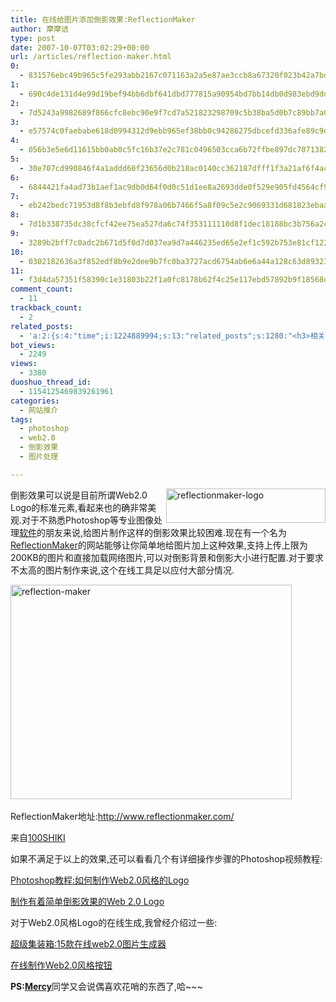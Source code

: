 ```yaml
---
title: 在线给图片添加倒影效果:ReflectionMaker
author: 摩摩诘
type: post
date: 2007-10-07T03:02:29+00:00
url: /articles/reflection-maker.html
0:
  - 831576ebc49b965c5fe293abb2167c071163a2a5e87ae3ccb8a67320f023b42a7bd99e635cf4883a2c9ae2950d6e6c74
1:
  - 690c4de131d4e99d19bef94bb6dbf641dbd777815a90954bd7bb14db0d983ebd9dd1026bc0498ea4daa54af6eec7ab6f
2:
  - 7d5243a9982689f866cfc8ebc90e9f7cd7a521823298709c5b38ba5d0b7c89bb7a0c896bab55c7b7b2df46e44a2bba17
3:
  - e57574c0faebabe618d0994312d9ebb965ef38bb0c94286275dbcefd336afe89c9d5f2f57469001e5e0e587bc7799672
4:
  - 056b3e5e6d11615bb0ab0c5fc16b37e2c781c0496503cca6b72ffbe897dc707138283d7ecef17ae6728cf51428763b83
5:
  - 30e707cd990846f4a1addd60f23656d0b218ac0140cc362187dfff1f3a21af6f4ac5a6ec014ebcaf2cc2c7c50299aefe
6:
  - 6844421fa4ad73b1aef1ac9db0d64f0d0c51d1ee8a2693dde0f529e905fd4564cf98b4e18208305889a113fa4f47e9c1
7:
  - eb242bedc71953d8f8b3ebfd8f978a06b7466f5a8f09c5e2c9069331d681823ebaa98a860dcf81e6f13c1239c28369b3
8:
  - 7d1b338735dc38cfcf42ee75ea527da6c74f353111110d8f1dec18188bc3b756a2cfd126a3ca3f6f25eaf1c1b3eb40d7
9:
  - 3289b2bff7c0adc2b671d5f0d7d037ea9d7a446235ed65e2ef1c592b753e81cf1221c0c52b8b4e91f68cf7a31d74361e
10:
  - 0302182636a3f852edf8b9e2dee9b7fc0ba3727acd6754ab6e6a44a128c63d893230501efe865a81917889e8dc109928
11:
  - f3d4da57351f58390c1e31803b22f1a0fc8178b62f4c25e117ebd57892b9f18568d47de3c2700935ce00f2fdaa4638d5
comment_count:
  - 11
trackback_count:
  - 2
related_posts:
  - 'a:2:{s:4:"time";i:1224889994;s:13:"related_posts";s:1280:"<h3>相关日志</h3><ul class="related_post"><li><a href="http://www.digglife.cn/articles/free-photoshop-brush.html" title="免费下载900多个Photoshop笔刷">免费下载900多个Photoshop笔刷</a></li><li><a href="http://www.digglife.cn/articles/picture-textaizer-ascii-art.html" title="将普通图片转换为字符或ASCII码拼图">将普通图片转换为字符或ASCII码拼图</a></li><li><a href="http://www.digglife.cn/articles/enhance-mobile-phone-pics.html" title="如何提高手机照片的质量">如何提高手机照片的质量</a></li><li><a href="http://www.digglife.cn/articles/improve-your-image-online.html" title="在线一键优化你的照片">在线一键优化你的照片</a></li><li><a href="http://www.digglife.cn/articles/online-image-resizer-cropper.html" title="15个在线图片缩放剪切工具">15个在线图片缩放剪切工具</a></li><li><a href="http://www.digglife.cn/articles/search-specific-time-pop-songs-yamelo.html" title="搜索特定时间的流行歌曲&#8211;Yamelo">搜索特定时间的流行歌曲&#8211;Yamelo</a></li><li><a href="http://www.digglife.cn/articles/online-business-cards-produced-fackbook-and-myspace.html" title="在线制作Fackbook和Myspace名片">在线制作Fackbook和Myspace名片</a></li></ul>";}'
bot_views:
  - 2249
views:
  - 3380
duoshuo_thread_id:
  - 1154125469839261961
categories:
  - 网站推介
tags:
  - photoshop
  - web2.0
  - 倒影效果
  - 图片处理

---
```

[<img height="55" alt="reflectionmaker-logo" src="http://digglife.qiniudn.com/wp-content/uploads/3/379/2007/10/reflectionmaker-logo-thumb.png" width="255" align="right" />][1] 倒影效果可以说是目前所谓Web2.0 Logo的标准元素,看起来也的确非常美观.对于不熟悉Photoshop等专业图像处理<a title="酷软推荐" href="https://www.digglife.net/articles/category/software/" target="_blank">软件</a>的朋友来说,给图片制作这样的倒影效果比较困难.现在有一个名为<a title="ReflectionMaker" href="http://www.reflectionmaker.com/" target="_blank">ReflectionMaker</a>的网站能够让你简单地给图片加上这种效果,支持上传上限为200KB的图片和直接加载网络图片,可以对倒影背景和倒影大小进行配置.对于要求不太高的图片制作来说,这个在线工具足以应付大部分情况.

<!--more-->

[<img height="343" alt="reflection-maker" src="http://digglife.qiniudn.com/wp-content/uploads/3/379/2007/10/reflection-maker-thumb.png" width="450" />][2]&nbsp;

ReflectionMaker地址:<http://www.reflectionmaker.com/>

来自<a title="100SHIKI" href="http://www.100shiki.com/archives/2007/10/reflection_maker.html" target="_blank">100SHIKI</a>

如果不满足于以上的效果,还可以看看几个有详细操作步骤的Photoshop视频教程:

<a title="Photoshop教程:如何制作Web2.0风格的Logo" href="http://www.youtube.com/watch?v=-pOkaC4eHsE" target="_blank">Photoshop教程:如何制作Web2.0风格的Logo</a>

<a title="制作有着简单倒影效果的Web 2.0 Logo" href="http://www.youtube.com/watch?v=MymMvsCurFc" target="_blank">制作有着简单倒影效果的Web 2.0 Logo</a>

对于Web2.0风格Logo的在线生成,我曾经介绍过一些:

<a title="超级集装箱:15款在线web2.0图片生成器" href="https://www.digglife.net/articles/web20_button_generator.html" target="_blank">超级集装箱:15款在线web2.0图片生成器</a>

<a title="在线制作Web2.0风格按钮" href="https://www.digglife.net/articles/%e5%9c%a8%e7%ba%bf%e5%88%b6%e4%bd%9cweb20%e9%a3%8e%e6%a0%bc%e6%8c%89%e9%92%ae.html" target="_blank">在线制作Web2.0风格按钮</a>

**PS:**<a title="Mercy" href="http://phinx.cn/" target="_blank"><strong>Mercy</strong></a>同学又会说偶喜欢花哨的东西了,哈~~~

 [1]: https://www.digglife.net/wp-content/uploads/3/379/2007/10/reflectionmaker-logo.png
 [2]: https://www.digglife.net/wp-content/uploads/3/379/2007/10/reflection-maker.png